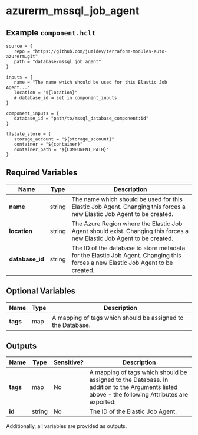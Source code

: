 # azurerm_mssql_job_agent



## Example `component.hclt`

```hcl
source = {
   repo = "https://github.com/jumidev/terraform-modules-auto-azurerm.git"   
   path = "database/mssql_job_agent"   
}

inputs = {
   name = "The name which should be used for this Elastic Job Agent..."   
   location = "${location}"   
   # database_id → set in component_inputs
}

component_inputs = {
   database_id = "path/to/mssql_database_component:id"   
}

tfstate_store = {
   storage_account = "${storage_account}"   
   container = "${container}"   
   container_path = "${COMPONENT_PATH}"   
}

```

## Required Variables

| Name | Type |  Description |
| ---- | --------- |  ----------- |
| **name** | string |  The name which should be used for this Elastic Job Agent. Changing this forces a new Elastic Job Agent to be created. | 
| **location** | string |  The Azure Region where the Elastic Job Agent should exist. Changing this forces a new Elastic Job Agent to be created. | 
| **database_id** | string |  The ID of the database to store metadata for the Elastic Job Agent. Changing this forces a new Elastic Job Agent to be created. | 

## Optional Variables

| Name | Type |  Description |
| ---- | --------- |  ----------- |
| **tags** | map |  A mapping of tags which should be assigned to the Database. | 



## Outputs

| Name | Type | Sensitive? | Description |
| ---- | ---- | --------- | --------- |
| **tags** | map | No  | A mapping of tags which should be assigned to the Database. In addition to the Arguments listed above - the following Attributes are exported: | 
| **id** | string | No  | The ID of the Elastic Job Agent. | 

Additionally, all variables are provided as outputs.
